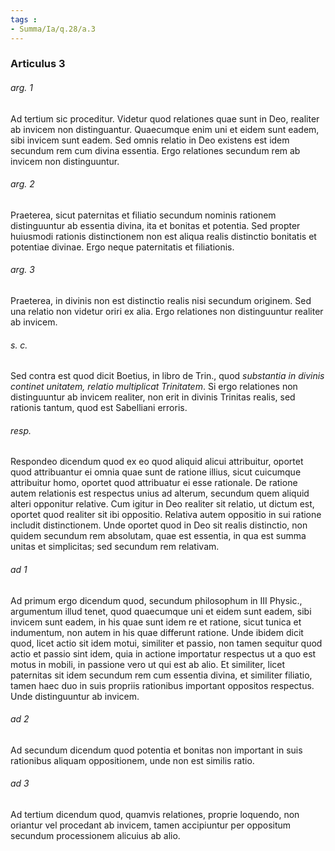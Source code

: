 ```yaml
---
tags : 
- Summa/Ia/q.28/a.3
---
```


### Articulus 3

###### arg. 1
Ad tertium sic proceditur. Videtur quod relationes quae sunt in Deo, realiter ab invicem non distinguantur. Quaecumque enim uni et eidem sunt eadem, sibi invicem sunt eadem. Sed omnis relatio in Deo existens est idem secundum rem cum divina essentia. Ergo relationes secundum rem ab invicem non distinguuntur.

###### arg. 2
Praeterea, sicut paternitas et filiatio secundum nominis rationem distinguuntur ab essentia divina, ita et bonitas et potentia. Sed propter huiusmodi rationis distinctionem non est aliqua realis distinctio bonitatis et potentiae divinae. Ergo neque paternitatis et filiationis.

###### arg. 3
Praeterea, in divinis non est distinctio realis nisi secundum originem. Sed una relatio non videtur oriri ex alia. Ergo relationes non distinguuntur realiter ab invicem.

###### s. c.
Sed contra est quod dicit Boetius, in libro de Trin., quod *substantia in divinis continet unitatem, relatio multiplicat Trinitatem*. Si ergo relationes non distinguuntur ab invicem realiter, non erit in divinis Trinitas realis, sed rationis tantum, quod est Sabelliani erroris.

###### resp.
Respondeo dicendum quod ex eo quod aliquid alicui attribuitur, oportet quod attribuantur ei omnia quae sunt de ratione illius, sicut cuicumque attribuitur homo, oportet quod attribuatur ei esse rationale. De ratione autem relationis est respectus unius ad alterum, secundum quem aliquid alteri opponitur relative. Cum igitur in Deo realiter sit relatio, ut dictum est, oportet quod realiter sit ibi oppositio. Relativa autem oppositio in sui ratione includit distinctionem. Unde oportet quod in Deo sit realis distinctio, non quidem secundum rem absolutam, quae est essentia, in qua est summa unitas et simplicitas; sed secundum rem relativam.

###### ad 1
Ad primum ergo dicendum quod, secundum philosophum in III Physic., argumentum illud tenet, quod quaecumque uni et eidem sunt eadem, sibi invicem sunt eadem, in his quae sunt idem re et ratione, sicut tunica et indumentum, non autem in his quae differunt ratione. Unde ibidem dicit quod, licet actio sit idem motui, similiter et passio, non tamen sequitur quod actio et passio sint idem, quia in actione importatur respectus ut a quo est motus in mobili, in passione vero ut qui est ab alio. Et similiter, licet paternitas sit idem secundum rem cum essentia divina, et similiter filiatio, tamen haec duo in suis propriis rationibus important oppositos respectus. Unde distinguuntur ab invicem.

###### ad 2
Ad secundum dicendum quod potentia et bonitas non important in suis rationibus aliquam oppositionem, unde non est similis ratio.

###### ad 3
Ad tertium dicendum quod, quamvis relationes, proprie loquendo, non oriantur vel procedant ab invicem, tamen accipiuntur per oppositum secundum processionem alicuius ab alio.

